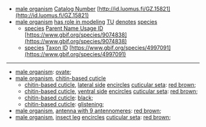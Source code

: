 <!-- org_Scarabaeus viettei -->
- [male organism](http://purl.obolibrary.org/obo/UBERON_0003101) [Catalog Number](http://rs.tdwg.org/dwc/terms/catalogNumber) [http://id.luomus.fi/GZ.15821](http://id.luomus.fi/GZ.15821)
- [male organism](http://purl.obolibrary.org/obo/UBERON_0003101) [has role in modeling](http://purl.obolibrary.org/obo/RO_0003301) [TU](http://purl.obolibrary.org/obo/CDAO_0000138) [denotes](http://purl.obolibrary.org/obo/IAO_0000219) [species](http://purl.obolibrary.org/obo/TAXRANK_0000006)
	- [species](http://purl.obolibrary.org/obo/TAXRANK_0000006) [Parent Name Usage ID](http://rs.tdwg.org/dwc/terms/parentNameUsageID) [https://www.gbif.org/species/9074838](https://www.gbif.org/species/9074838)
	- [species](http://purl.obolibrary.org/obo/TAXRANK_0000006) [Taxon ID](http://rs.tdwg.org/dwc/terms/taxonID) [https://www.gbif.org/species/4997091](https://www.gbif.org/species/4997091)
---
- [male organism](http://purl.obolibrary.org/obo/UBERON_0003101): [ovate](http://purl.obolibrary.org/obo/PATO_0001891);
- [male organism](http://purl.obolibrary.org/obo/UBERON_0003101), [chitin-based cuticle](http://purl.obolibrary.org/obo/UBERON_0001001)
	- [chitin-based cuticle](http://purl.obolibrary.org/obo/UBERON_0001001), [lateral side](http://purl.obolibrary.org/obo/BSPO_0000066) [encircles](http://purl.obolibrary.org/obo/AISM_0000078) [cuticular seta](http://purl.obolibrary.org/obo/AISM_0000039): [red brown](http://purl.obolibrary.org/obo/PATO_0001287);
	- [chitin-based cuticle](http://purl.obolibrary.org/obo/UBERON_0001001), [ventral side](http://purl.obolibrary.org/obo/BSPO_0000068) [encircles](http://purl.obolibrary.org/obo/AISM_0000078) [cuticular seta](http://purl.obolibrary.org/obo/AISM_0000039): [red brown](http://purl.obolibrary.org/obo/PATO_0001287);
	- [chitin-based cuticle](http://purl.obolibrary.org/obo/UBERON_0001001): [black](http://purl.obolibrary.org/obo/PATO_0000317);
	- [chitin-based cuticle](http://purl.obolibrary.org/obo/UBERON_0001001): [glistening](http://purl.obolibrary.org/obo/PATO_0001373);
- [male organism](http://purl.obolibrary.org/obo/UBERON_0003101), [antenna with 9 antennomeres](http://purl.obolibrary.org/obo/AISM_0000358): [red brown](http://purl.obolibrary.org/obo/PATO_0001287);
- [male organism](http://purl.obolibrary.org/obo/UBERON_0003101), [insect leg](http://purl.obolibrary.org/obo/AISM_0000031) [encircles](http://purl.obolibrary.org/obo/AISM_0000078) [cuticular seta](http://purl.obolibrary.org/obo/AISM_0000039): [red brown](http://purl.obolibrary.org/obo/PATO_0001287);